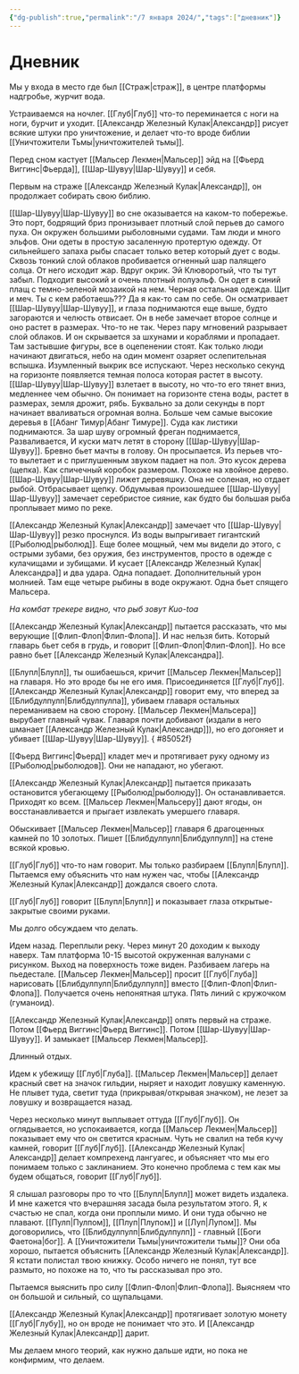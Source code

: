 ```yaml
---
{"dg-publish":true,"permalink":"/7 января 2024/","tags":["дневник"]}
---
```


# Дневник
Мы у входа в место где был [[Страж\|страж]], в центре платформы надгробье, журчит вода.

Устраиваемся на ночлег. [[Глуб\|Глуб]] что-то переминается с ноги на ноги, бурчит и уходит. [[Александр Железный Кулак\|Александр]] рисует всякие штуки про уничтожение, и делает что-то вроде библии [[Уничтожители Тьмы\|уничтожителей тьмы]].

Перед сном кастует [[Мальсер Лекмен\|Мальсер]] эйд на [[Фьерд Виггинс\|Фьерда]], [[Шар-Шувуу\|Шар-Шувуу]] и себя.

Первым на страже [[Александр Железный Кулак\|Александр]], он продолжает собирать свою библию.

[[Шар-Шувуу\|Шар-Шувуу]] во сне оказывается на каком-то побережье. Это порт, бодрящий бриз пронизывает плотный слой перьев до самого пуха. Он окружен большими рыболовными судами. Там люди и много эльфов. Они одеты в простую засаленную протертую одежду. От сильнейшего запаха рыбы спасает только ветер который дует с воды. Сквозь тонкий слой облаков пробивается огненный шар палящего солца. От него исходит жар. Вдруг окрик. Эй Клюворотый, что ты тут забыл. Подходит высокий и очень плотный полуэльф. Он одет в синий плащ с темно-зеленой мозаикой на нем. Черная остальная одежда. Щит и меч. Ты с кем работаешь??? Да я как-то сам по себе. Он осматривает [[Шар-Шувуу\|Шар-Шувуу]], и глаза поднимаются еще выше, будто загораются и челюсть отвисает. Он в небе замечает второе солнце и оно растет в размерах. Что-то не так. Через пару мгновений разрывает слой облаков. И он скрывается за шхунами и кораблями и пропадает. Там застывшие фигуры, все в оцепенении стоят. Как только люди начинают двигаться, небо на один момент озаряет ослепительная вспышка. Изумленный выкрик все испускают. Через несколько секунд на горизонте появляется темная полоса которая растет в высоту. [[Шар-Шувуу\|Шар-Шувуу]] взлетает в высоту, но что-то его тянет вниз, медленнее чем обычно. Он понимает на горизонте стена воды, растет в размерах, земля дрожит, рябь. Буквально за доли секунды в порт начинает вваливаться огромная волна. Больше чем самые высокие деревья в [[Абанг Тимур\|Абанг Тимуре]]. Суда как листики поднимаются. За шар шуву огромный фреган поднимается, Разваливается, И куски матч летят в сторону [[Шар-Шувуу\|Шар-Шувуу]]. Бревно бьет мачты в голову. Он просыпается. Из перьев что-то вылетает и с приглушенным звуком падает на пол. Это кусок дерева (щепка). Как спичечный коробок размером. Похоже на хвойное дерево. [[Шар-Шувуу\|Шар-Шувуу]] лижет деревяшку. Она не соленая, но отдает рыбой. Отбрасывает щепку. Обдумывая произошедшее [[Шар-Шувуу\|Шар-Шувуу]] замечает серебристое сияние, как будто бы большая рыба проплывает мимо по реке. 

[[Александр Железный Кулак\|Александр]] замечает что [[Шар-Шувуу\|Шар-Шувуу]] резко проснулся. Из воды выпрыгивает гигантский [[Рыболюд\|рыболюд]]. Еще более мощный, чем мы видели до этого, с острыми зубами, без оружия, без инструментов, просто в одежде с кулачищами и зубищами. И кусает [[Александр Железный Кулак\|Александра]] и два удара. Одна попадает. Дополнительный урон молнией. Там еще четыре рыбины в воде окружают. Одна бьет спящего Мальсера. 

*На комбат трекере видно, что рыб зовут Kuo-toa*

[[Александр Железный Кулак\|Александр]] пытается рассказать, что мы верующие [[Флип-Флоп\|Флип-Флопа]]. И нас нельзя бить. Который главарь бьет себя в грудь, и говорит [[Флип-Флоп\|Флип-Флоп]]. Но все равно бьет [[Александр Железный Кулак\|Александра]].

[[Блупл\|Блупл]], ты ошибаешься, кричит [[Мальсер Лекмен\|Мальсер]] на главаря. Но это вроде бы не его имя. Присоединяется [[Глуб\|Глуб]]. [[Александр Железный Кулак\|Александр]] говорит ему, что вперед за [[Блибдулпулп\|Блибдулпулпа]], убиваем главаря остальных переманиваем на свою сторону. [[Мальсер Лекмен\|Мальсера]] вырубает главный чувак. Главаря почти добивают (издали в него шманает [[Александр Железный Кулак\|Александр]]), но его догоняет и убивает [[Шар-Шувуу\|Шар-Шувуу]].
{ #85052f}


[[Фьерд Виггинс\|Фьерд]] кладет меч и протягивает руку одному из [[Рыболюд\|рыболюдов]]. Они не нападают, но убегают.

[[Александр Железный Кулак\|Александр]] пытается приказать остановится убегающему [[Рыболюд\|рыболюду]]. Он останавливается. Приходят ко всем. [[Мальсер Лекмен\|Мальсеру]] дают ягоды, он восстанавливается и прыгает извлекать умершего главаря. 

Обыскивает [[Мальсер Лекмен\|Мальсер]] главаря 6 драгоценных камней по 10 золотых. Пишет [[Блибдулпулп\|Блибдулпулп]] на стене всякой кровью. 

[[Глуб\|Глуб]] что-то нам говорит. Мы только разбираем [[Блупл\|Блупл]]. Пытаемся ему объяснить что нам нужен час, чтобы [[Александр Железный Кулак\|Александр]] дождался своего слота.

[[Глуб\|Глуб]] говорит [[Блупл\|Блупл]] и показывает глаза открытые-закрытые своими руками. 

Мы долго обсуждаем что делать.

Идем назад. Переплыли реку. Через минут 20 доходим к выходу наверх. Там платформа 10-15 высотой окруженная валунами с рисунком. Выход на поверхность тоже виден. Разбиваем лагерь на пьедестале. [[Мальсер Лекмен\|Мальсер]] просит [[Глуб\|Глуба]] нарисовать [[Блибдулпулп\|Блибдулпулп]] вместо [[Флип-Флоп\|Флип-Флопа]]. Получается очень непонятная штука. Пять линий с кружочком (гуманоид).

[[Александр Железный Кулак\|Александр]] опять первый на страже. Потом [[Фьерд Виггинс\|Фьерд Виггинс]]. Потом [[Шар-Шувуу\|Шар-Шувуу]]. И замыкает [[Мальсер Лекмен\|Мальсер]].

Длинный отдых.

Идем к убежищу [[Глуб\|Глуба]]. [[Мальсер Лекмен\|Мальсер]] делает красный свет на значок гильдии, ныряет и находит ловушку каменную. Не плывет туда, светит туда (прикрывая/открывая значком), не лезет за ловушку и возвращается назад. 

Через несколько минут выплывает оттуда [[Глуб\|Глуб]]. Он оглядывается, но успокаивается, когда [[Мальсер Лекмен\|Мальсер]] показывает ему что он светится красным. Чуть не свалил на тебя кучу камней, говорит [[Глуб\|Глуб]]. [[Александр Железный Кулак\|Александр]] делает компрехенд лангуагес, и объясняет что мы его понимаем только с заклинанием. Это конечно проблема с тем как мы будем общаться, говорит [[Глуб\|Глуб]].

Я слышал разговоры про то что [[Блупл\|Блупл]] может видеть издалека. И мне кажется что вчерашняя засада была результатом этого. Я, к счастью не спал, когда они проплыли мимо. И они туда обычно не плавают. [[Пулп\|Пулпом]], [[Плуп\|Плупом]] и [[Луп\|Лупом]]. Мы договорились, что [[Блибдулпулп\|Блибдулпулп]] - главный [[Боги Фаетона\|бог]]. А [[Уничтожители Тьмы\|уничтожители тьмы]]? Они оба хорошо, пытается объяснить [[Александр Железный Кулак\|Александр]]. Я кстати полистал твою книжку. Особо ничего не понял, тут все размыто, но похоже на то, что ты рассказывал про это. 

Пытаемся выяснить про силу [[Флип-Флоп\|Флип-Флопа]]. Выясняем что он большой и сильный, со щупальцами. 

[[Александр Железный Кулак\|Александр]] протягивает золотую монету [[Глуб\|Глубу]], но он вроде не понимает что это. И [[Александр Железный Кулак\|Александр]] дарит. 

Мы делаем много теорий, как нужно дальше идти, но пока не конфирмим, что делаем.